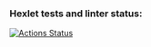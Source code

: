 ### Hexlet tests and linter status:
[![Actions Status](https://github.com/nbadin/python-project-lvl1/workflows/hexlet-check/badge.svg)](https://github.com/nbadin/python-project-lvl1/actions)